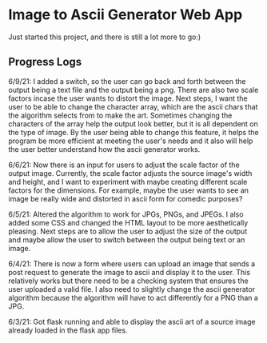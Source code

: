 # Image to Ascii Generator Web App

Just started this project, and there is still a lot more to go:) 

## Progress Logs

6/9/21: I added a switch, so the user can go back and forth between the output being a text file and the output being a png. There are also two scale factors incase the user wants to distort the image. Next steps, I want the user to be able to change the character array, which are the ascii chars that the algorithm selects from to make the art. Sometimes changing the characters of the array help the output look better, but it is all dependent on the type of image. By the user being able to change this feature, it helps the program be more efficient at meeting the user's needs and it also will help the user better understand how the ascii generator works.

6/6/21: Now there is an input for users to adjust the scale factor of the output image. Currently, the scale factor adjusts the source image's width and height, and I want to experiment with maybe creating different scale factors for the dimensions. For example, maybe the user wants to see an image be really wide and distorted in ascii form for comedic purposes?

6/5/21: Altered the algorithm to work for JPGs, PNGs, and JPEGs. I also added some CSS and changed the HTML layout to be more aesthetically pleasing. Next steps are to allow the user to adjust the size of the output and maybe allow the user to switch between the output being text or an image.

6/4/21: There is now a form where users can upload an image that sends a post request to generate the image to ascii and display it to the user. This relatively works but there need to be a checking system that ensures the user uploaded a valid file. I also need to slightly change the ascii generator algorithm because the algorithm will have to act differently for a PNG than a JPG. 

6/3/21: Got flask running and able to display the ascii art of a source image already loaded in the flask app files.

